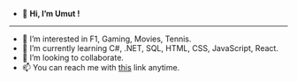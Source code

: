 - 👋 **Hi, I’m Umut !**
- ----
- 👀 I’m interested in F1, Gaming, Movies, Tennis.
- 🌱 I’m currently learning C#, .NET, SQL, HTML, CSS, JavaScript, React. 
- 💞️ I’m looking to collaborate.
- 📫 You can reach me with [this](https://www.linkedin.com/in/uumut-aydinn/) link anytime.


<!---
aydinumu/aydinumu is a ✨ special ✨ repository because its `README.md` (this file) appears on your GitHub profile.
You can click the Preview link to take a look at your changes.
--->
